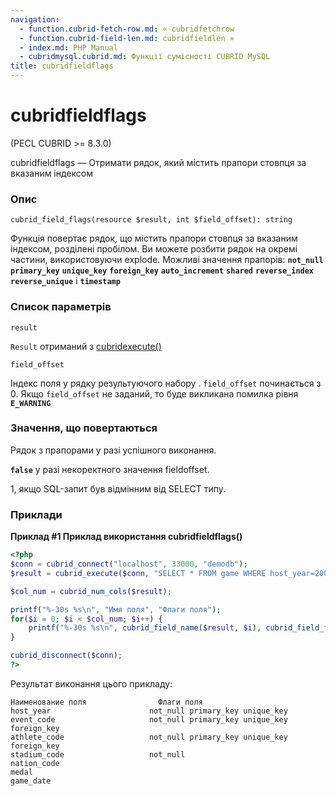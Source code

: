 ```yaml
---
navigation:
  - function.cubrid-fetch-row.md: « cubridfetchrow
  - function.cubrid-field-len.md: cubridfieldlen »
  - index.md: PHP Manual
  - cubridmysql.cubrid.md: Функції сумісності CUBRID MySQL
title: cubridfieldflags
---
```

# cubridfieldflags

(PECL CUBRID >= 8.3.0)

cubridfieldflags — Отримати рядок, який містить прапори стовпця за вказаним індексом

### Опис

```methodsynopsis
cubrid_field_flags(resource $result, int $field_offset): string
```

Функція повертає рядок, що містить прапори стовпця за вказаним індексом, розділені пробілом. Ви можете розбити рядок на окремі частини, використовуючи explode. Можливі значення прапорів: **`not_null`** **`primary_key`** **`unique_key`** **`foreign_key`** **`auto_increment`** **`shared`** **`reverse_index`** **`reverse_unique`** і **`timestamp`**

### Список параметрів

`result`

`Result` отриманий з [cubridexecute()](function.cubrid-execute.md)

`field_offset`

Індекс поля у рядку результуючого набору . `field_offset` починається з 0. Якщо `field_offset` не заданий, то буде викликана помилка рівня **`E_WARNING`**

### Значення, що повертаються

Рядок з прапорами у разі успішного виконання.

**`false`** у разі некоректного значення fieldoffset.

1, якщо SQL-запит був відмінним від SELECT типу.

### Приклади

**Приклад #1 Приклад використання **cubridfieldflags()****

```php
<?php
$conn = cubrid_connect("localhost", 33000, "demodb");
$result = cubrid_execute($conn, "SELECT * FROM game WHERE host_year=2004 AND nation_code='AUS' AND medal='G'");

$col_num = cubrid_num_cols($result);

printf("%-30s %s\n", "Имя поля", "Флаги поля");
for($i = 0; $i < $col_num; $i++) {
    printf("%-30s %s\n", cubrid_field_name($result, $i), cubrid_field_flags($result, $i));
}

cubrid_disconnect($conn);
?>
```

Результат виконання цього прикладу:

```
Наименование поля                Флаги поля
host_year                      not_null primary_key unique_key
event_code                     not_null primary_key unique_key foreign_key
athlete_code                   not_null primary_key unique_key foreign_key
stadium_code                   not_null
nation_code
medal
game_date
```
